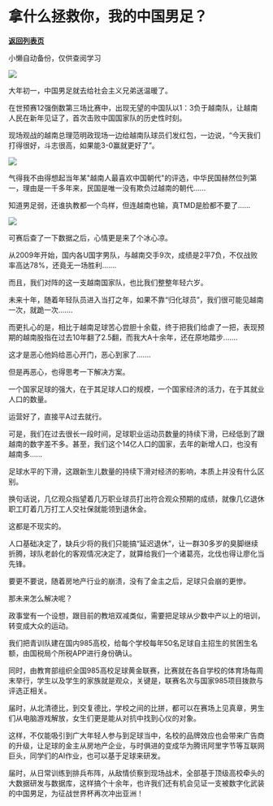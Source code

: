 # 拿什么拯救你，我的中国男足？

[**返回列表页**](/gzh/政事堂2019)

小懒自动备份，仅供查阅学习

![](https://mmbiz.qpic.cn/mmbiz_png/rxhS23yu8cP7XThlpDe2dbUeupBKNgfDabPmpEjRiciad7VCNcx1icKWJ7fiaEH54vz4OrOyibcicya1QjfnYk0RT8sw/640?wx_fmt=png)

  

大年初一，中国男足就去给社会主义兄弟送温暖了。  

  

在世预赛12强倒数第三场比赛中，出现无望的中国队以1：3负于越南队，让越南人民在新年见证了，首次击败中国国家队的历史性时刻。  

  

现场观战的越南总理范明政现场一边给越南队球员们发红包，一边说，“今天我们打得很好，斗志很高，如果能3-0赢就更好了”。

  

![](https://mmbiz.qpic.cn/mmbiz_png/rxhS23yu8cP7XThlpDe2dbUeupBKNgfD6iba5ribhukQ62RiamvtzusXibS1YhcALkKXL8ODafKkpXPVC4h8Vibztbw/640?wx_fmt=png)

  

气得我不由得想起当年某"越南人最喜欢中国朝代"的评选，中华民国赫然位列第一，理由是一千多年来，民国是唯一没有欺负过越南的朝代......  

  

知道男足弱，还谁执教都一个鸟样，但连越南也输，真TMD是脸都不要了......  

  

![](https://mmbiz.qpic.cn/mmbiz_jpg/rxhS23yu8cP7XThlpDe2dbUeupBKNgfDDicxaEllGRaQj7hSDo7fpx0DwVUNiaHZe6FAAyaAXicUcfrDgcJibsiadgQ/640?wx_fmt=jpeg)

  

可赛后查了一下数据之后，心情更是来了个冰心凉。

  

从2009年开始，国内各U国字男队，与越南交手9次，成绩是2平7负，不仅战败率高达78%，还竟无一场胜利.......

  

而且，我们对阵的这一支越南国家队，也比我们整整年轻六岁。

  

未来十年，随着年轻队员进入当打之年，如果不靠“归化球员”，我们很可能见越南一次，就跪一次.......

  

而更扎心的是，相比于越南足球苦心尝胆十余载，终于把我们给虐了一把，表现预期的越南股指在过去10年翻了2.5翻，而我大A十余年，还在原地踏步.......

  

这才是恶心他妈给恶心开门，恶心到家了.......

  

但是再恶心，也得思考一下解决方案。

  

一个国家足球的强大，在于其足球人口的规模，一个国家经济的活力，在于其就业人口的数量。

  

运营好了，直接平A过去就行。

  

可是，我们在过去很长一段时间，足球职业运动员数量的持续下滑，已经低到了跟越南的数字差不多。甚至，我们这个14亿人口的国家，去年的新增人口，也没有越南多......

  

足球水平的下滑，这跟新生儿数量的持续下滑对经济的影响，本质上并没有什么区别。

  

换句话说，几亿观众指望着几万职业球员打出符合观众预期的成绩，就像几亿退休职工盯着几万打工人交社保就能领到退休金。

  

这都是不现实的。

  

人口基础决定了，缺兵少将的我们只能搞“延迟退休”，让一群30多岁的臭脚继续折腾，球队老龄化的客观情况决定了，就算给我们一个诸葛亮，北伐也得让廖化当先锋。

  

要更不要说，随着房地产行业的崩溃，没有了金主之后，足球只会崩的更惨。

  

那未来怎么解决呢？  

  

政事堂有一个设想，跟目前的教培双减类似，需要把足球从少数中产以上的培训，转变成大众的运动。

  

我们把青训队建在国内985高校，给每个学校每年50名足球自主招生的贫困生名额，由国税局个所税APP进行身份确认。

  

同时，由教育部组织全国985高校足球黄金联赛，比赛就在各自学校的体育场每周末举行，学生以及学生的家族就是观众，关键是，联赛名次与国家985项目拨款与评选正相关。

  

届时，从北清德比，到交复德比，学校之间的比拼，都可以在赛场上见真章，男生们从电脑游戏解放，女生们更是能从对抗中找到心仪的对象。

  

这样，不仅能吸引到广大年轻人参与到足球当中，名校的品牌效应也会带来广告商的升级，让足球的金主从房地产企业，与时俱进的变成华为腾讯阿里字节等互联网巨头，同学们的AI作业，也可以基于足球来研发。

  

届时，从日常训练到排兵布阵，从敌情侦察到现场战术，全部基于顶级高校牵头的大数据研发与数据库，这样搞个十余年，也许我们还有机会见证一支被数字化武装的中国男足，为征战世界杯再次冲出亚洲！

  

